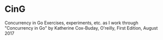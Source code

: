# CinG
Concurrency in Go
Exercises, experiments, etc. as I work through "Concurrency in Go" by Katherine Cox-Buday, O'reilly, First Edition, August 2017
